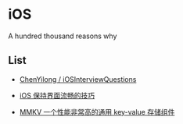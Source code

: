 # iOS

A hundred thousand reasons why

## List

- [ChenYilong / iOSInterviewQuestions](https://github.com/ChenYilong/iOSInterviewQuestions)

- [iOS 保持界面流畅的技巧](https://blog.ibireme.com/2015/11/12/smooth_user_interfaces_for_ios/)

- [MMKV 一个性能非常高的通用 key-value 存储组件](https://github.com/Tencent/MMKV)
